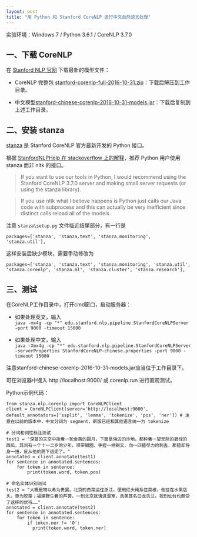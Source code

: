 ```yaml
---
layout: post
title: "用 Python 和 Stanford CoreNLP 进行中文自然语言处理"
---
```



实验环境：Windows 7 / Python 3.6.1 / CoreNLP 3.7.0


## 一、下载 CoreNLP

在 [Stanford NLP 官网](https://stanfordnlp.github.io/CoreNLP/index.html
) 下载最新的模型文件：

- CoreNLP 完整包 [stanford-corenlp-full-2016-10-31.zip](http://nlp.stanford.edu/software/stanford-corenlp-full-2016-10-31.zip)：下载后解压到工作目录。

- 中文模型[stanford-chinese-corenlp-2016-10-31-models.jar](http://nlp.stanford.edu/software/stanford-chinese-corenlp-2016-10-31-models.jar)：下载后复制到上述工作目录。

## 二、安装 stanza

[stanza](https://github.com/stanfordnlp/stanza) 是 Stanford CoreNLP 官方最新开发的 Python 接口。

根据 [StanfordNLPHelp 在 stackoverflow 上的解释](http://stackoverflow.com/questions/43210972/standpostagger-in-python-could-not-find-or-load-main-class/43215707#43215707)，推荐 Python 用户使用 stanza 而非 nltk 的接口。

> If you want to use our tools in Python, I would recommend using the Stanford CoreNLP 3.7.0 server and making small server requests (or using the stanza library).

> If you use nltk what I believe happens is Python just calls our Java code with subprocess and this can actually be very inefficient since distinct calls reload all of the models.

注意 `stanza\setup.py` 文件临近结尾部分，有一行是

    packages=['stanza', 'stanza.text', 'stanza.monitoring', 'stanza.util'],

这样安装后缺少模块，需要手动修改为

    packages=['stanza', 'stanza.text', 'stanza.monitoring', 'stanza.util', 'stanza.corenlp', 'stanza.ml', 'stanza.cluster', 'stanza.research'],


## 三、测试

在CoreNLP工作目录中，打开cmd窗口，启动服务器：

- 如果处理英文，输入    
    `java -mx4g -cp "*" edu.stanford.nlp.pipeline.StanfordCoreNLPServer -port 9000 -timeout 15000`

- 如果处理中文，输入    
    `java -Xmx4g -cp "*" edu.stanford.nlp.pipeline.StanfordCoreNLPServer -serverProperties StanfordCoreNLP-chinese.properties -port 9000 -timeout 15000`    
    
注意stanford-chinese-corenlp-2016-10-31-models.jar应当位于工作目录下。

可在浏览器中键入 http://localhost:9000/ 或 corenlp.run 进行直观测试。

Python示例代码：

```
from stanza.nlp.corenlp import CoreNLPClient
client = CoreNLPClient(server='http://localhost:9000', default_annotators=['ssplit', 'lemma', 'tokenize', 'pos', 'ner']) # 注意在以前的版本中，中文分词为 segment，新版已经和其他语言统一为 tokenize

# 分词和词性标注测试
test1 = "深蓝的天空中挂着一轮金黄的圆月，下面是海边的沙地，都种着一望无际的碧绿的西瓜，其间有一个十一二岁的少年，项带银圈，手捏一柄钢叉，向一匹猹尽力的刺去，那猹却将身一扭，反从他的胯下逃走了。"
annotated = client.annotate(test1)
for sentence in annotated.sentences:
    for token in sentence:
        print(token.word, token.pos)

# 命名实体识别测试
test2 = "大概是物以希为贵罢。北京的白菜运往浙江，便用红头绳系住菜根，倒挂在水果店头，尊为胶菜；福建野生着的芦荟，一到北京就请进温室，且美其名曰龙舌兰。我到仙台也颇受了这样的优待……"
annotated = client.annotate(test2)
for sentence in annotated.sentences:
    for token in sentence:
        if token.ner != 'O':
          print(token.word, token.ner)
```
